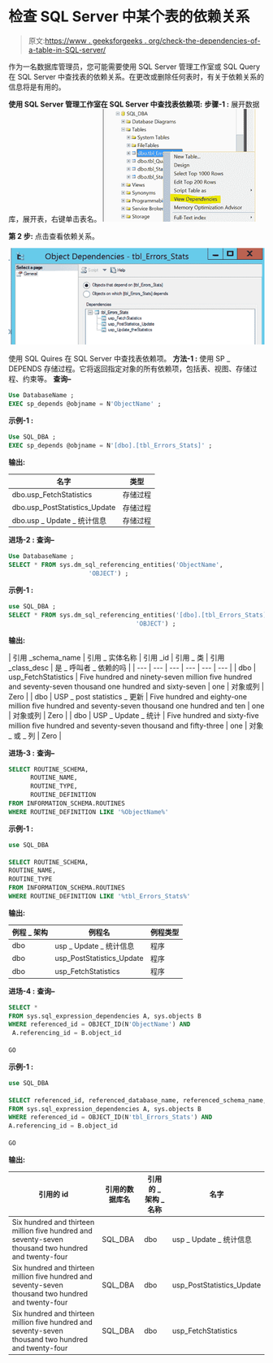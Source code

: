 # 检查 SQL Server 中某个表的依赖关系

> 原文:[https://www . geeksforgeeks . org/check-the-dependencies-of-a-table-in-SQL-server/](https://www.geeksforgeeks.org/check-the-dependencies-of-a-table-in-sql-server/)

作为一名数据库管理员，您可能需要使用 SQL Server 管理工作室或 SQL Query 在 SQL Server 中查找表的依赖关系。在更改或删除任何表时，有关于依赖关系的信息将是有用的。

**使用 SQL Server 管理工作室在 SQL Server 中查找表依赖项:**
**步骤-1 :**
展开数据库，展开表，右键单击表名。
![](img/6b740b2c599dffbd9646ffcffc2e8ee1.png)

**第 2 步:**
点击查看依赖关系。

![](img/2432b3369be03f582e1743cc7230f409.png)

使用 SQL Quires 在 SQL Server 中查找表依赖项。
**方法-1 :**
使用 SP _ DEPENDS 存储过程。它将返回指定对象的所有依赖项，包括表、视图、存储过程、约束等。
**查询–**

```sql
Use DatabaseName ;
EXEC sp_depends @objname = N'ObjectName' ;
```

**示例-1 :**

```sql
Use SQL_DBA ;
EXEC sp_depends @objname = N'[dbo].[tbl_Errors_Stats]' ;
```

**输出:**

| 名字 | 类型 |
| --- | --- |
| dbo.usp_FetchStatistics | 存储过程 |
| dbo.usp_PostStatistics_Update | 存储过程 |
| dbo.usp _ Update _ 统计信息 | 存储过程 |

**进场-2 :**
**查询–**

```sql
Use DatabaseName ;
SELECT * FROM sys.dm_sql_referencing_entities('ObjectName', 
                      'OBJECT') ;
```

**示例-1 :**

```sql
use SQL_DBA ;
SELECT * FROM sys.dm_sql_referencing_entities('[dbo].[tbl_Errors_Stats]',
                                   'OBJECT') ;
```

**输出:**

| 引用
_schema_name | 引用
_ 实体名称 | 引用
_id | 引用
_ 类 | 引用
_class_desc | 是 _ 呼叫者
_ 依赖的吗 |
| --- | --- | --- | --- | --- | --- |
| dbo | usp_FetchStatistics | Five hundred and ninety-seven million five hundred and seventy-seven thousand one hundred and sixty-seven | one | 对象或列 | Zero |
| dbo | USP _ post statistics
_ 更新 | Five hundred and eighty-one million five hundred and seventy-seven thousand one hundred and ten | one | 对象或列 | Zero |
| dbo | USP _ Update
_ 统计 | Five hundred and sixty-five million five hundred and seventy-seven thousand and fifty-three | one | 对象 _ 或
_ 列 | Zero |

**进场-3 :**
**查询–**

```sql
SELECT ROUTINE_SCHEMA,
      ROUTINE_NAME,  
      ROUTINE_TYPE,
      ROUTINE_DEFINITION  
FROM INFORMATION_SCHEMA.ROUTINES  
WHERE ROUTINE_DEFINITION LIKE '%ObjectName%'
```

**示例-1 :**

```sql
use SQL_DBA

SELECT ROUTINE_SCHEMA,
ROUTINE_NAME, 
ROUTINE_TYPE
FROM INFORMATION_SCHEMA.ROUTINES
WHERE ROUTINE_DEFINITION LIKE '%tbl_Errors_Stats%'
```

**输出:**

| 例程 _ 架构 | 例程名 | 例程类型 |
| --- | --- | --- |
| dbo | usp _ Update _ 统计信息 | 程序 |
| dbo | usp_PostStatistics_Update | 程序 |
| dbo | usp_FetchStatistics | 程序 |

**进场-4 :**
**查询–**

```sql
SELECT *
FROM sys.sql_expression_dependencies A, sys.objects B
WHERE referenced_id = OBJECT_ID(N'ObjectName') AND  
 A.referencing_id = B.object_id  

GO
```

**示例-1 :**

```sql
use SQL_DBA

SELECT referenced_id, referenced_database_name, referenced_schema_name, name
FROM sys.sql_expression_dependencies A, sys.objects B
WHERE referenced_id = OBJECT_ID(N'tbl_Errors_Stats') AND
A.referencing_id = B.object_id 

GO
```

**输出:**

| 引用的 id | 引用的数据库名 | 引用的 _ 架构 _ 名称 | 名字 |
| --- | --- | --- | --- |
| Six hundred and thirteen million five hundred and seventy-seven thousand two hundred and twenty-four | SQL_DBA | dbo | usp _ Update _ 统计信息 |
| Six hundred and thirteen million five hundred and seventy-seven thousand two hundred and twenty-four | SQL_DBA | dbo | usp_PostStatistics_Update |
| Six hundred and thirteen million five hundred and seventy-seven thousand two hundred and twenty-four | SQL_DBA | dbo | usp_FetchStatistics |